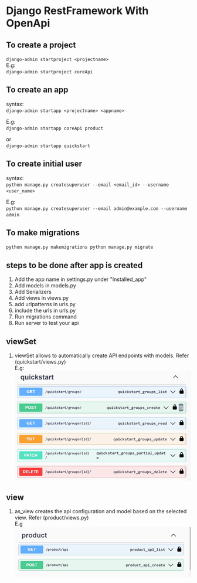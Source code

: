 # Django RestFramework With OpenApi

## To create a project
`
django-admin startproject <projectname>
`<br/>
E.g:<br/>
`django-admin startproject coreApi`

## To create an app
syntax:<br/>
`django-admin startapp <projectname> <appname>`<br/>

E.g:<br/>
`django-admin startapp coreApi product`<br/>

or<br/>
`django-admin startapp quickstart`


## To create initial user
syntax: <br/>
`python manage.py createsuperuser --email <email_id> --username <user_name>`<br/>

E.g:<br/>
`python manage.py createsuperuser --email admin@example.com --username admin`

## To make migrations
`
python manage.py makemigrations
python manage.py migrate
`
## steps to be done after app is created
1. Add the app name in settings.py under "Installed_app"
2. Add models in models.py
3. Add Serializers 
4. Add views in views.py
5. add urlpatterns in urls.py
6. include the urls in <project> urls.py
7. Run migrations command
8. Run server to test your api

## viewSet
1. viewSet allows to automatically create API endpoints with models. Refer (quickstart/views.py) <br/>
E.g:<br>
![group viewset](images/quickstart_group_viewset.jpg)


## view
1. as_view creates the api configuration and model based on the selected view. Refer (product/views.py) <br/>
E.g<br/>
![product as view](images/product_as_view.jpg)


